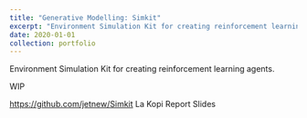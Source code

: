 ```yaml
---
title: "Generative Modelling: Simkit"
excerpt: "Environment Simulation Kit for creating reinforcement learning agents."
date: 2020-01-01
collection: portfolio
---
```


Environment Simulation Kit for creating reinforcement learning agents.

WIP

https://github.com/jetnew/Simkit
La Kopi
Report
Slides